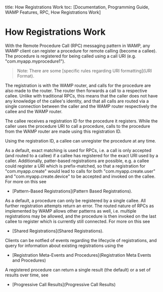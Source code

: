 title: How Registrations Work
toc: [Documentation, Programming Guide, WAMP Features, RPC, How Registrations Work]

# How Registrations Work

With the Remote Procedure Call (RPC) messaging pattern in WAMP, any WAMP client can register a procedure for remote calling (become a callee). The procedure is registered for being called using a call URI (e.g. "com.myapp.myprocedure1").

> Note: There are some [specific rules regarding URI formatting](URI Format).

The registration is with the WAMP router, and calls for the procedure are also made to the router. The router then forwards a call to a respective callee. Unlike with traditional RPCs, this means that the caller does not have any knowledge of the callee's identity, and that all calls are routed via a single connection between the caller and the WAMP router respectively the callee and the WAMP router.

The callee receives a registration ID for the procedure it registers. While the caller uses the procedure URI to call a procedure, calls to the procedure from the WAMP router are made using this registration ID.

Using the registration ID, a callee can unregister the procedure at any time.

As a default, exact matching is used for RPCs, i.e. a call is only accepted (and routed to a callee) if a callee has registered for the exact URI used by a caller. Additionally, patter-based registrations are possible, e.g. a callee could register a URI which is prefix-matched, so that a registration for "com.myapp.create" would lead to calls for both "com.myapp.create.user" and  "com.myapp.create.device" to be accepted and invoked on the callee. For more on this see

* [Pattern-Based Registrations](Pattern Based Registrations).

As a default, a procedure can only be registered by a single callee. All further registration attempts return an error. The routed nature of RPCs as implemented by WAMP allows other patterns as well, i.e. multiple registrations may be allowed, and the procedure is then invoked  on the last callee to register which is currently still connected. For more on this see

* [Shared Registrations](Shared Registrations).

Clients can be notfied of events regarding the lifecycle of registrations, and  query for information about existing registrations using the

* [Registration Meta-Events and Procedures](Registration Meta Events and Procedures)

A registered procedure can return a single result (the default) or a set of results over time, see

* [Progressive Call Results](Progressive Call Results)